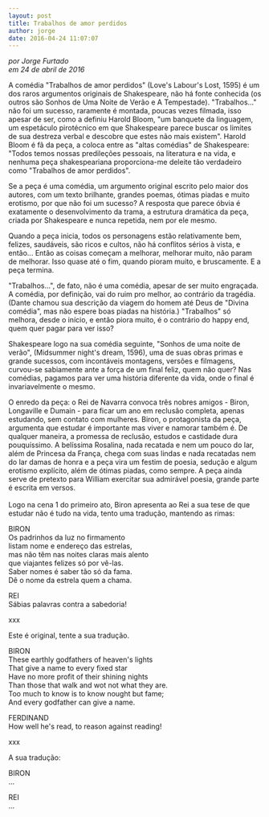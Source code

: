 ```yaml
---
layout: post
title: Trabalhos de amor perdidos
author: jorge
date: 2016-04-24 11:07:07
---
```

*por Jorge Furtado*\
*em 24 de abril de 2016*

A comédia "Trabalhos de amor perdidos" (Love's Labour's Lost, 1595) é um dos raros argumentos originais de Shakespeare, não há fonte conhecida (os outros são Sonhos de Uma Noite de Verão e A Tempestade). "Trabalhos..." não foi um sucesso, raramente é montada, poucas vezes filmada, isso apesar de ser, como a definiu Harold Bloom, "um banquete da linguagem, um espetáculo pirotécnico em que Shakespeare parece buscar os limites de sua destreza verbal e descobre que estes não mais existem". Harold Bloom é fã da peça, a coloca entre as "altas comédias" de Shakespeare: "Todos temos nossas predileções pessoais, na literatura e na vida, e nenhuma peça shakespeariana proporciona-me deleite tão verdadeiro como "Trabalhos de amor perdidos".

Se a peça é uma comédia, um argumento original escrito pelo maior dos autores, com um texto brilhante, grandes poemas, ótimas piadas e muito erotismo, por que não foi um sucesso? A resposta que parece óbvia é exatamente o desenvolvimento da trama, a estrutura dramática da peça, criada por Shakespeare e nunca repetida, nem por ele mesmo.

Quando a peça inicia, todos os personagens estão relativamente bem, felizes, saudáveis, são ricos e cultos, não há conflitos sérios à vista, e então... Então as coisas começam a melhorar, melhorar muito, não param de melhorar. Isso quase até o fim, quando pioram muito, e bruscamente. E a peça termina.

"Trabalhos...", de fato, não é uma comédia, apesar de ser muito engraçada. A comédia, por definição, vai do ruim pro melhor, ao contrário da tragédia. (Dante chamou sua descrição da viagem do homem até Deus de "Divina comédia", mas não espere boas piadas na história.) "Trabalhos" só melhora, desde o início, e então piora muito, é o contrário do happy end, quem quer pagar para ver isso?

Shakespeare logo na sua comédia seguinte, "Sonhos de uma noite de verão", (Midsummer night's dream, 1596), uma de suas obras primas e grande sucessos, com incontáveis montagens, versões e filmagens, curvou-se sabiamente ante a força de um final feliz, quem não quer? Nas comédias, pagamos para ver uma história diferente da vida, onde o final é invariavelmente o mesmo.

O enredo da peça: o Rei de Navarra convoca três nobres amigos - Biron, Longaville e Dumain - para ficar um ano em reclusão completa, apenas estudando, sem contato com mulheres. Biron, o protagonista da peça, argumenta que estudar é importante mas viver e namorar também é. De qualquer maneira, a promessa de reclusão, estudos e castidade dura pouquíssimo. A belíssima Rosalina, nada recatada e nem um pouco do lar, além de Princesa da França, chega com suas lindas e nada recatadas nem do lar damas de honra e a peça vira um festim de poesia, sedução e algum erotismo explícito, além de ótimas piadas, como sempre. A peça ainda serve de pretexto para William exercitar sua admirável poesia, grande parte é escrita em versos.\
\
Logo na cena 1 do primeiro ato, Biron apresenta ao Rei a sua tese de que estudar não é tudo na vida, tento uma tradução, mantendo as rimas:

BIRON\
Os padrinhos da luz no firmamento\
listam nome e endereço das estrelas,\
mas não têm nas noites claras mais alento\
que viajantes felizes só por vê-las.\
Saber nomes é saber tão só da fama.\
Dê o nome da estrela quem a chama.

REI\
Sábias palavras contra a sabedoria!

xxx

Este é original, tente a sua tradução.

BIRON\
These earthly godfathers of heaven's lights\
That give a name to every fixed star\
Have no more profit of their shining nights\
Than those that walk and wot not what they are.\
Too much to know is to know nought but fame;\
And every godfather can give a name.

FERDINAND\
How well he's read, to reason against reading!

xxx

A sua tradução:

BIRON\
...

REI\
...